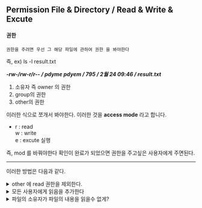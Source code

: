 ## Permission File & Directory / Read & Write & Excute 

#### 권한
```
권한을 주려면 우선 그 해당 파일에 관하여 권한 을 봐야한다 
```
즉, ex) ls -l result.txt 

***-rw-/rw-r/r-- / pdyme  pdyem / 795 / 2월 24 09:46 / result.txt***

1. 소유자 즉 owner 의 권한
2. group의 권한 
3. other의 권한 


이러한 식으로 쪼개서 봐야한다. 이러한 것을 **access mode** 라고 합니다.

- r : read <br>
  w : write <br>
  e : excute 실행 <br>

즉, mod 를 바꿔야한다 확인이 완료가 되었으면 권한을 주고싶은 사용자에게 주면된다. 

--- 

이러한 방법은 다음과 같다.

<details><summary>other 에 read 권한을 제외한다.
</summary>
 <br>
  
**chmod o-r result.txt**
  
= cat result.txt 파일 실행
</details>


<details><summary>모든 사용자에게 읽음을 추가한다
</summary>
<br>  
  
  **chmod o+r result.txt**
  
= 모드를 바꾼다 권한을 어떤파일에게
</details>

<details><summary>파일의 소유자가 파일의 내용을 읽을수 없게?
</summary>
<br>
  
**chmod u(user)-r result.txt**
  
= 이러한 경우는 없지만 가능은하다.
</details>









